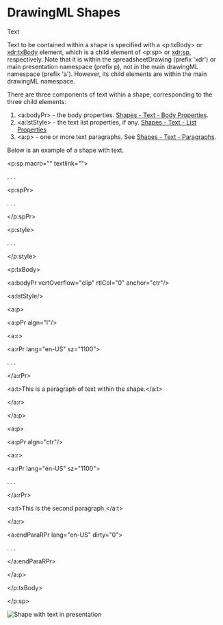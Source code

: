 # DrawingML Shapes

Text

Text to be contained within a shape is specified with a <p:txBody> or <xdr:txBody> element, which is a child element of <p:sp> or <xdr:sp>, respectively. Note that it is within the spreadsheetDrawing (prefix 'xdr') or main presentation namespace (prefix p), not in the main drawingML namespace (prefix 'a'). However, its child elements are within the main drawingML namespace.

There are three components of text within a shape, corresponding to the three child elements:

1. <a:bodyPr> \- the body properties. [ Shapes - Text - Body Properties](drwSp-text-bodyPr.md).
2. <a:lstStyle> \- the text list properties, if any. [Shapes - Text - List Properties](drwSp-text-lstPr.md)
3. <a:p> \- one or more text paragraphs. See [ Shapes - Text - Paragraphs](drwSp-text-paragraph.md).

Below is an example of a shape with text.

<p:sp macro="" textlink="">

. . .

<p:spPr>

. . .

</p:spPr>

<p:style>

. . .

</p:style>

<p:txBody>

<a:bodyPr vertOverflow="clip" rtlCol="0" anchor="ctr"/>

<a:lstStyle/>

<a:p>

<a:pPr algn="l"/>

<a:r>

<a:rPr lang="en-US" sz="1100">

. . .

</a:rPr>

<a:t>This is a paragraph of text within the shape.</a:t>

</a:r>

</a:p>

<a:p>

<a:pPr algn="ctr"/>

<a:r>

<a:rPr lang="en-US" sz="1100">

. . .

</a:rPr>

<a:t>This is the second paragraph.</a:t>

</a:r>

<a:endParaRPr lang="en-US" dirty="0">

. . .

</a:endParaRPr>

</a:p>

</p:txBody>

</p:sp>

![Shape with text in presentation](drwImages\drwSp-text1.gif)
